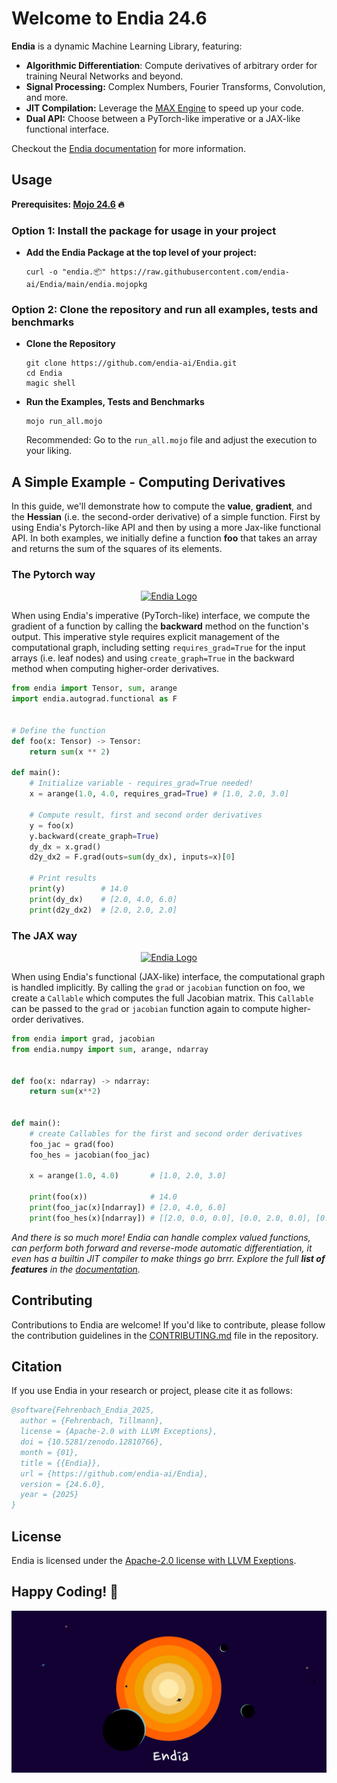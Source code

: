 # Welcome to Endia 24.6

**Endia** is a dynamic Machine Learning Library, featuring:

- **Algorithmic Differentiation**: Compute derivatives of arbitrary order for training Neural Networks and beyond.
- **Signal Processing:** Complex Numbers, Fourier Transforms, Convolution, and more.
- **JIT Compilation:** Leverage the [MAX Engine](https://www.modular.com/) to speed up your code.
- **Dual API:** Choose between a PyTorch-like imperative or a JAX-like functional interface.

<!-- <div align="center">
  
  [Website] | [Docs] | [Getting Started]

  [Website]: https://endia.vercel.app/
  [Docs]: https://endia.vercel.app/docs/array
  [Getting Started]: https://endia.vercel.app/docs/get_started

</div> -->

Checkout the [Endia documentation](https://endia.vercel.app/docs/array) for more information.

## Usage

**Prerequisites: [Mojo 24.6](https://docs.modular.com/mojo/manual/get-started) 🔥**

### Option 1: Install the package for usage in your project
- **Add the Endia Package at the top level of your project:**

    ```shell
    curl -o "endia.📦" https://raw.githubusercontent.com/endia-ai/Endia/main/endia.mojopkg
    ```

    <!-- > *But what about **all the other internal dependencies**? - Good news, **there are none**. The core of Endia is built [purely on top of Mojo and MAX](#why-another-ml-framework)!* -->



### Option 2: Clone the repository and run all examples, tests and benchmarks

- **Clone the Repository**

    ```shell
    git clone https://github.com/endia-ai/Endia.git
    cd Endia
    magic shell
    ```

- **Run the Examples, Tests and Benchmarks**

    ```shell
    mojo run_all.mojo
    ````

    Recommended: Go to the `run_all.mojo` file and adjust the execution to your liking.

####

## A Simple Example - Computing Derivatives

In this guide, we'll demonstrate how to compute the **value**, **gradient**, and the **Hessian** (i.e. the second-order derivative) of a simple function. First by using Endia's Pytorch-like API and then by using a more Jax-like functional API. In both examples, we initially define a function **foo** that takes an array and returns the sum of the squares of its elements.

### The **Pytorch** way

<!-- markdownlint-disable MD033 -->
<p align="center">
  <a href="https://pytorch.org/docs/stable/index.html">
    <img src="assets/pytorch_logo.png" alt="Endia Logo" width="40">
  </a>
</p>

When using Endia's imperative (PyTorch-like) interface, we compute the gradient of a function by calling the **backward** method on the function's output. This imperative style requires explicit management of the computational graph, including setting `requires_grad=True` for the input arrays (i.e. leaf nodes) and using `create_graph=True` in the backward method when computing higher-order derivatives.

```python
from endia import Tensor, sum, arange
import endia.autograd.functional as F


# Define the function
def foo(x: Tensor) -> Tensor:
    return sum(x ** 2)

def main():
    # Initialize variable - requires_grad=True needed!
    x = arange(1.0, 4.0, requires_grad=True) # [1.0, 2.0, 3.0]

    # Compute result, first and second order derivatives
    y = foo(x)
    y.backward(create_graph=True)            
    dy_dx = x.grad()
    d2y_dx2 = F.grad(outs=sum(dy_dx), inputs=x)[0]

    # Print results
    print(y)        # 14.0
    print(dy_dx)    # [2.0, 4.0, 6.0]
    print(d2y_dx2)  # [2.0, 2.0, 2.0]
```

### The **JAX** way

<!-- markdownlint-disable MD033 -->
<p align="center">
  <a href="https://jax.readthedocs.io/en/latest/quickstart.html">
    <img src="assets/jax_logo.png" alt="Endia Logo" width="65">
  </a>
</p>

When using Endia's functional (JAX-like) interface, the computational graph is handled implicitly. By calling the `grad` or `jacobian` function on foo, we create a `Callable` which computes the full Jacobian matrix. This `Callable` can be passed to the `grad` or `jacobian` function again to compute higher-order derivatives.

```python
from endia import grad, jacobian
from endia.numpy import sum, arange, ndarray


def foo(x: ndarray) -> ndarray:
    return sum(x**2)


def main():
    # create Callables for the first and second order derivatives
    foo_jac = grad(foo)
    foo_hes = jacobian(foo_jac)

    x = arange(1.0, 4.0)       # [1.0, 2.0, 3.0]

    print(foo(x))              # 14.0
    print(foo_jac(x)[ndarray]) # [2.0, 4.0, 6.0]
    print(foo_hes(x)[ndarray]) # [[2.0, 0.0, 0.0], [0.0, 2.0, 0.0], [0.0, 0.0, 2.0]]
```

*And there is so much more! Endia can handle complex valued functions, can perform both forward and reverse-mode automatic differentiation, it even has a builtin JIT compiler to make things go brrr. Explore the full **list of features** in the [documentation](https://endia.org).*
<!-- 
## Why another ML framework?

*"Nothing in life is to be feared, it is only to be understood. Now is the time to understand more, so that we may fear less."* - Marie Curie

Guided by this core belief, we embarked on a challenging journey to build something from first principles — a framework that is both powerful 🚀 and transparent 📐. Endia is crafted to be more than just a tool; it's a window into the algorithms you work with, stripping away layers of abstraction to reveal the underlying logic 🧠. In contrast to other popular Scientific Computing libraries which are built on piles of decades-old legacy Fortran and C++ code (like NumPy, for example), Endia is built on top of a uniquely minimalistic stack: -->

<!-- <div align="center" style="max-width: 600px; margin: auto;">
  <img src="./assets/endia_stack_concept.png" alt="Endia Stack concept Image" style="max-width: 100%;" />
</div> -->

## Contributing

Contributions to Endia are welcome! If you'd like to contribute, please follow the contribution guidelines in the [CONTRIBUTING.md](https://github.com/endia-ai/Endia/blob/main/CONTRIBUTING.md) file in the repository.

## Citation

If you use Endia in your research or project, please cite it as follows:

```bibtex
@software{Fehrenbach_Endia_2025,
  author = {Fehrenbach, Tillmann},
  license = {Apache-2.0 with LLVM Exceptions},
  doi = {10.5281/zenodo.12810766},
  month = {01},
  title = {{Endia}},
  url = {https://github.com/endia-ai/Endia},
  version = {24.6.0},
  year = {2025}
}
```

## License

Endia is licensed under the [Apache-2.0 license with LLVM Exeptions](https://github.com/endia-ai/Endia/blob/main/LICENSE).

## Happy Coding! 🚀

<div align="center" style="max-width: 1000px; margin: auto;">
  <img src="./assets/title_image.png" alt="Endia Title Image" style="max-width: 100%;" />
</div>